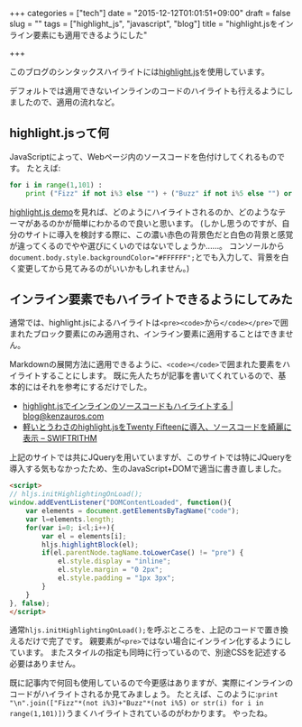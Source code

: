 +++
categories = ["tech"]
date = "2015-12-12T01:01:51+09:00"
draft = false
slug = ""
tags = ["highlight_js", "javascript", "blog"]
title = "highlight.jsをインライン要素にも適用できるようにした"

+++

このブログのシンタックスハイライトには[highlight.js](https://highlightjs.org/)を使用しています。

デフォルトでは適用できないインラインのコードのハイライトも行えるようにしましたので、適用の流れなど。

<!--more-->

## highlight.jsって何

JavaScriptによって、Webページ内のソースコードを色付けしてくれるものです。
たとえば:

```python
for i in range(1,101) :
	print ("Fizz" if not i%3 else "") + ("Buzz" if not i%5 else "") or i
```

[highlight.js demo](https://highlightjs.org/static/demo/)を見れば、どのようにハイライトされるのか、どのようなテーマがあるのかが簡単にわかるので良いと思います。
(しかし思うのですが、自分のサイトに導入を検討する際に、この濃い赤色の背景色だと白色の背景と感覚が違ってくるのでやや選びにくいのではないでしょうか……。
コンソールから`document.body.style.backgroundColor="#FFFFFF";`とでも入力して、背景を白く変更してから見てみるのがいいかもしれません。)


## インライン要素でもハイライトできるようにしてみた
通常では、highlight.jsによるハイライトは`<pre><code>`から`</code></pre>`で囲まれたブロック要素にのみ適用され、インライン要素に適用することはできません。

Markdownの展開方法に適用できるように、`<code></code>`で囲まれた要素をハイライトすることにします。
既に先人たちが記事を書いてくれているので、基本的にはそれを参考にするだけでした。

* [highlight.jsでインラインのソースコードもハイライトする | blog@kenzauros.com](http://kenzauros.com/blog/apply-highlight-js-to-inline-source-code/)
* [軽いとうわさのhighlight.jsをTwenty Fifteenに導入、ソースコードを綺麗に表示 &#8211; SWIFTRITHM](http://swiftrithm.com/blog/highlightjs-install/)

上記のサイトでは共にJQueryを用いていますが、このサイトでは特にJQueryを導入する気もなかったため、生のJavaScript+DOMで適当に書き直しました。

```html
<script>
// hljs.initHighlightingOnLoad();
window.addEventListener("DOMContentLoaded", function(){
	var elements = document.getElementsByTagName("code");
	var l=elements.length;
	for(var i=0; i<l;i++){
		var el = elements[i];
		hljs.highlightBlock(el);
		if(el.parentNode.tagName.toLowerCase() != "pre") {
			el.style.display = "inline";
			el.style.margin = "0 2px";
			el.style.padding = "1px 3px";
		}
	}
}, false);
</script>
```
通常`hljs.initHighlightingOnLoad();`を呼ぶところを、上記のコードで置き換えるだけで完了です。
親要素が`<pre>`ではない場合にインライン化するようにしています。
またスタイルの指定も同時に行っているので、別途CSSを記述する必要はありません。

既に記事内で何回も使用しているので今更感はありますが、実際にインラインのコードがハイライトされるか見てみましょう。
たとえば、このように:`print "\n".join(["Fizz"*(not i%3)+"Buzz"*(not i%5) or str(i) for i in range(1,101)])`うまくハイライトされているのがわかります。
やったね。
